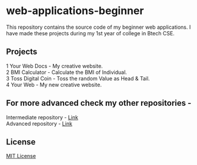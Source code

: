 # web-applications-beginner
This repository contains the source code of my beginner web applications. I have made these projects during my 1st year of college in Btech CSE.

## Projects

1 Your Web Docs - My creative website.<br>
2 BMI Calculator - Calculate the BMI of Individual.<br>
3 Toss Digital Coin - Toss the random Value as Head & Tail.<br>
4 Your Web - My new creative website.<br>

## For more advanced check my other repositories -

Intermediate repository - [Link](https://github.com/akarshrajput/web-applications-intermediate)<br>
Advanced repository - [Link](https://github.com/akarshrajput/web-applications-advanced)
## License

[MIT License](LICENSE)
